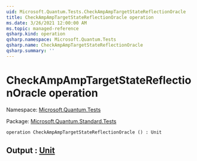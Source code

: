 ```yaml
---
uid: Microsoft.Quantum.Tests.CheckAmpAmpTargetStateReflectionOracle
title: CheckAmpAmpTargetStateReflectionOracle operation
ms.date: 3/26/2021 12:00:00 AM
ms.topic: managed-reference
qsharp.kind: operation
qsharp.namespace: Microsoft.Quantum.Tests
qsharp.name: CheckAmpAmpTargetStateReflectionOracle
qsharp.summary: ''
---
```


# CheckAmpAmpTargetStateReflectionOracle operation

Namespace: [Microsoft.Quantum.Tests](xref:Microsoft.Quantum.Tests)

Package: [Microsoft.Quantum.Standard.Tests](https://nuget.org/packages/Microsoft.Quantum.Standard.Tests)




```qsharp
operation CheckAmpAmpTargetStateReflectionOracle () : Unit
```


## Output : [Unit](xref:microsoft.quantum.lang-ref.unit)

